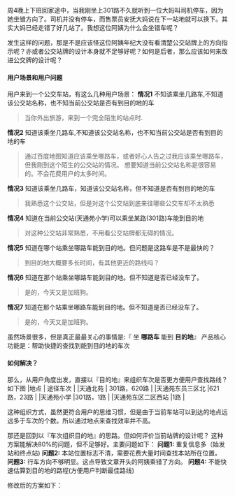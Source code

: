 []()
周4晚上下班回家途中，当我刚坐上301路不久就听到一位大妈叫司机停车，因为她坐错方向了。司机并没有停车，而售票员安抚大妈说在下一站地就可以换下。其实大妈已经走错了好几站了。我想这位阿姨为什么会坐错车呢？

发生这样的问题，那是不是应该怪这位阿姨年纪大没有看清楚公交站牌上的方向指示呢？亦或者公交站牌的设计本身就不足够好呢？如何是后者，那么应该如何来改进公交牌的设计呢？


#### 用户场景和用户问题

用户来到一个公交车站，有这么几种用户场景：
**情况1** 不知该乘坐几路车,不知道该公交站名称，也不知当前公交站是否有到目的地的车
> 当你外出旅游，来到一个完全陌生的站点时.

**情况2** 知道该乘坐几路车,不知道该公交站名称，也不知当前公交站是否有到目的地的车
>通过百度地图知道应该乘坐哪路车，或者好心人告之过我应该乘坐哪路车，但我刚到这个陌生的公交站的情况。
想要知道当前公交站名称是很容易的。不会花费用户的太多时间。

**情况3** 知道该乘坐几路车，知道该公交站名称，但不知道是否有到目的地的车
>我熟悉这个公交站，但是对这个公交站到底来往哪些公交车却不太熟悉

**情况4** 知道在当前公交站(天通苑小学)可以乘坐某路(301路)车能到目的地
> 对这种公交站非常熟悉，不用看公交站牌都无碍的情况。

**情况5** 知道在哪个站乘坐哪路车能到目的地。但问题是这路车是不是最快的？
> 到目的地大概要多长时间，有其他更近的路线吗？

**情况6** 知道在那个站乘坐哪路车能到目的地。但不知道是否已经没车了。
> 是的，今天又是加班狗。

**情况7** 知道在那个站乘坐哪路车能到目的地。但不知道是否已经没车了。
> 是的，今天又是加班狗。

虽然场景很多，但是真正最最关心的事情是:『 坐 **哪路车** 能到 **目的地**』
产品核心功能是：帮助快捷的查找到能到目的地的车次

#### 如何解决？
那么，从用户角度出发，直接以『目的地』来组织车次是否更方便用户查找路线？
如下图
|地点             | 途径车次     |
|天通北苑          | 301路，620路 |
|天通苑东员三区北   |621路，23路  |
|天通苑小学         |301路，1路  |
|天通苑东区二区西站   |1路  |

这种组织方式，虽然更符合用户的思维习惯，但是由于当前车站可以到达的地点远远多于车次的个数。所以通过地点来查找效率并不高。

那还是回到以『车次组织目的地』的思路。但如何评价当前站牌的设计呢？
[]()
这种方案能解决80%的问题，但不足够好。主要问题如下：
**问题1:** 重复信息多（始发站和终点站)
**问题2:** 本站位置标志不清，需要花费大量时间查找本站所在位置。
**问题3:** 行车方向不够明显。这点导致文章开头的阿姨乘错了方向。
**问题4:** 不能快速估算到目的地的路程(方便用户判断最佳路线)

修改后的方案如下：
[]()











